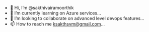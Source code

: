 - 👋 Hi, I’m @sakthivairamoorthik
- 🌱 I’m currently learning on Azure services...
- 💞️ I’m looking to collaborate on advanced level devops features...
- 📫 How to reach me ksakthsvm@gmail.com...
